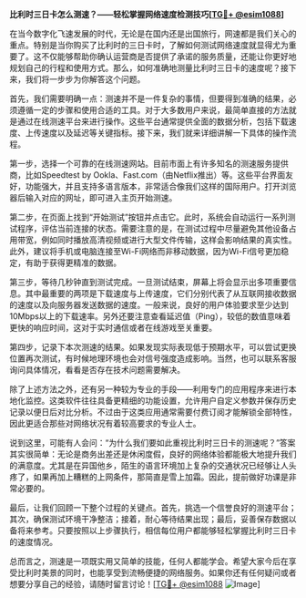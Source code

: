 **比利时三日卡怎么测速？——轻松掌握网络速度检测技巧[[TG💪+ @esim1088](https://t.me/s/esim1088)]**

在当今数字化飞速发展的时代，无论是在国内还是出国旅行，网速都是我们关心的重点。特别是当你购买了比利时的三日卡时，了解如何测试网络速度就显得尤为重要了。这不仅能够帮助你确认运营商是否提供了承诺的服务质量，还能让你更好地规划自己的行程和使用方式。那么，如何准确地测量比利时三日卡的速度呢？接下来，我们将一步步为你解答这个问题。

首先，我们需要明确一点：测速并不是一件复杂的事情，但要得到准确的结果，必须遵循一定的步骤和使用合适的工具。对于大多数用户来说，最简单直接的方法就是通过在线测速平台来进行操作。这些平台通常提供全面的数据分析，包括下载速度、上传速度以及延迟等关键指标。接下来，我们就来详细讲解一下具体的操作流程。

第一步，选择一个可靠的在线测速网站。目前市面上有许多知名的测速服务提供商，比如Speedtest by Ookla、Fast.com（由Netflix推出）等。这些平台界面友好，功能强大，并且支持多语言版本，非常适合像我们这样的国际用户。打开浏览器后输入对应的网址，即可进入主页开始测速。

第二步，在页面上找到“开始测试”按钮并点击它。此时，系统会自动运行一系列测试程序，评估当前连接的状态。需要注意的是，在测试过程中尽量避免其他设备占用带宽，例如同时播放高清视频或进行大型文件传输，这样会影响结果的真实性。此外，建议将手机或电脑连接至Wi-Fi网络而非移动数据，因为Wi-Fi信号更加稳定，有助于获得更精准的数据。

第三步，等待几秒钟直到测试完成。一旦测试结束，屏幕上将会显示出多项重要信息。其中最重要的两项是下载速度与上传速度，它们分别代表了从互联网接收数据的速度以及向服务器发送数据的速度。一般来说，良好的用户体验要求至少达到10Mbps以上的下载速率。另外还要注意查看延迟值（Ping），较低的数值意味着更快的响应时间，这对于实时通信或者在线游戏至关重要。

第四步，记录下本次测速的结果。如果发现实际表现低于预期水平，可以尝试更换位置再次测试，有时候地理环境也会对信号强度造成影响。当然，也可以联系客服询问具体情况，看看是否存在技术问题需要解决。

除了上述方法之外，还有另一种较为专业的手段——利用专门的应用程序来进行本地化监控。这类软件往往具备更精细的功能设置，允许用户自定义参数并保存历史记录以便日后对比分析。不过由于这类应用通常需要付费订阅才能解锁全部特性，因此更适合那些对网络状况有着较高要求的专业人士。

说到这里，可能有人会问：“为什么我们要如此重视比利时三日卡的测速呢？”答案其实很简单：无论是商务出差还是休闲度假，良好的网络体验都能极大地提升我们的满意度。尤其是在异国他乡，陌生的语言环境加上复杂的交通状况已经够让人头疼了，如果再加上糟糕的上网条件，那简直是雪上加霜。因此，提前做好功课是非常必要的。

最后，让我们回顾一下整个过程的关键点。首先，挑选一个信誉良好的测速平台；其次，确保测试环境干净整洁；接着，耐心等待结果出现；最后，妥善保存数据以备将来参考。只要按照以上步骤执行，相信每位用户都能够轻松掌握比利时三日卡的速度情况。

总而言之，测速是一项既实用又简单的技能，任何人都能学会。希望大家今后在享受比利时美景的同时，也能享受到流畅便捷的网络服务。如果你还有任何疑问或者想要分享自己的经验，请随时留言讨论！[[TG💪+ @esim1088](https://t.me/s/esim1088) ![Image](https://i.postimg.cc/4NQfJmqS/Snipaste-2025-05-13-00-14-12.png)]